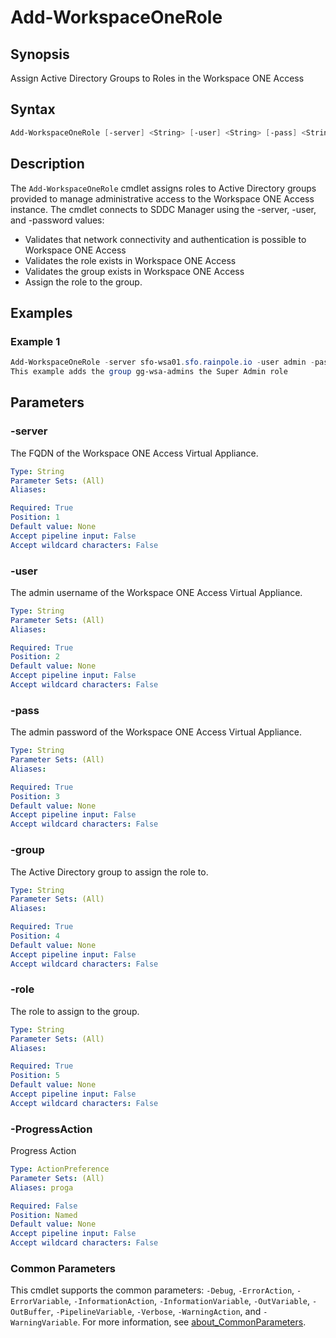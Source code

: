 # Add-WorkspaceOneRole

## Synopsis

Assign Active Directory Groups to Roles in the Workspace ONE Access

## Syntax

```powershell
Add-WorkspaceOneRole [-server] <String> [-user] <String> [-pass] <String> [-group] <String> [-role] <String> [-ProgressAction <ActionPreference>] [<CommonParameters>]
```

## Description

The `Add-WorkspaceOneRole` cmdlet assigns roles to Active Directory groups provided to manage administrative
access to the Workspace ONE Access instance.
The cmdlet connects to SDDC Manager using the -server, -user,
and -password values:

- Validates that network connectivity and authentication is possible to Workspace ONE Access
- Validates the role exists in Workspace ONE Access
- Validates the group exists in Workspace ONE Access
- Assign the role to the group.

## Examples

### Example 1

```powershell
Add-WorkspaceOneRole -server sfo-wsa01.sfo.rainpole.io -user admin -pass VMw@re1! -group "gg-wsa-admins" -role "Super Admin"
This example adds the group gg-wsa-admins the Super Admin role
```

## Parameters

### -server

The FQDN of the Workspace ONE Access Virtual Appliance.

```yaml
Type: String
Parameter Sets: (All)
Aliases:

Required: True
Position: 1
Default value: None
Accept pipeline input: False
Accept wildcard characters: False
```

### -user

The admin username of the Workspace ONE Access Virtual Appliance.

```yaml
Type: String
Parameter Sets: (All)
Aliases:

Required: True
Position: 2
Default value: None
Accept pipeline input: False
Accept wildcard characters: False
```

### -pass

The admin password of the Workspace ONE Access Virtual Appliance.

```yaml
Type: String
Parameter Sets: (All)
Aliases:

Required: True
Position: 3
Default value: None
Accept pipeline input: False
Accept wildcard characters: False
```

### -group

The Active Directory group to assign the role to.

```yaml
Type: String
Parameter Sets: (All)
Aliases:

Required: True
Position: 4
Default value: None
Accept pipeline input: False
Accept wildcard characters: False
```

### -role

The role to assign to the group.

```yaml
Type: String
Parameter Sets: (All)
Aliases:

Required: True
Position: 5
Default value: None
Accept pipeline input: False
Accept wildcard characters: False
```

### -ProgressAction

Progress Action

```yaml
Type: ActionPreference
Parameter Sets: (All)
Aliases: proga

Required: False
Position: Named
Default value: None
Accept pipeline input: False
Accept wildcard characters: False
```

### Common Parameters

This cmdlet supports the common parameters: `-Debug`, `-ErrorAction`, `-ErrorVariable`, `-InformationAction`, `-InformationVariable`, `-OutVariable`, `-OutBuffer`, `-PipelineVariable`, `-Verbose`, `-WarningAction`, and `-WarningVariable`. For more information, see [about_CommonParameters](http://go.microsoft.com/fwlink/?LinkID=113216).

